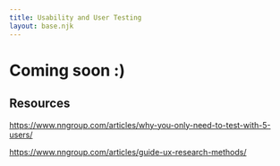 ```yaml
---
title: Usability and User Testing
layout: base.njk
---
```


# Coming soon :) 

## Resources

https://www.nngroup.com/articles/why-you-only-need-to-test-with-5-users/

https://www.nngroup.com/articles/guide-ux-research-methods/